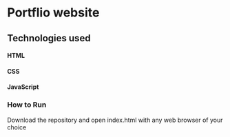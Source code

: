 # Portflio website

## Technologies used

#### HTML
#### CSS
#### JavaScript

### How to Run

Download the repository and open index.html with any web browser of your choice
